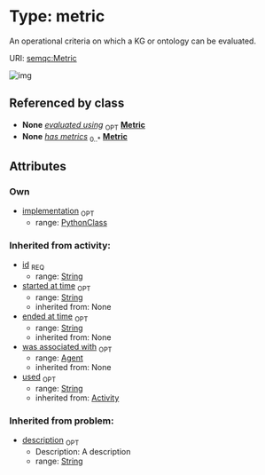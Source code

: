 
# Type: metric


An operational criteria on which a KG or ontology can be evaluated.

URI: [semqc:Metric](http://w3id.org/semqcMetric)


![img](http://yuml.me/diagram/nofunky;dir:TB/class/)

## Referenced by class

 *  **None** *[evaluated using](evaluated_using.md)*  <sub>OPT</sub>  **[Metric](Metric.md)**
 *  **None** *[has metrics](has_metrics.md)*  <sub>0..*</sub>  **[Metric](Metric.md)**

## Attributes


### Own

 * [implementation](implementation.md)  <sub>OPT</sub>
    * range: [PythonClass](types/PythonClass.md)

### Inherited from activity:

 * [id](id.md)  <sub>REQ</sub>
    * range: [String](types/String.md)
 * [started at time](started_at_time.md)  <sub>OPT</sub>
    * range: [String](types/String.md)
    * inherited from: None
 * [ended at time](ended_at_time.md)  <sub>OPT</sub>
    * range: [String](types/String.md)
    * inherited from: None
 * [was associated with](was_associated_with.md)  <sub>OPT</sub>
    * range: [Agent](Agent.md)
    * inherited from: None
 * [used](used.md)  <sub>OPT</sub>
    * range: [String](types/String.md)
    * inherited from: [Activity](Activity.md)

### Inherited from problem:

 * [description](description.md)  <sub>OPT</sub>
    * Description: A description
    * range: [String](types/String.md)

